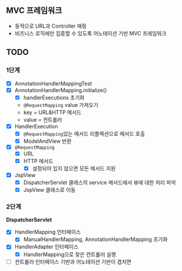 ## MVC 프레임워크

- 동적으로 URL과 Controller 매핑
- 비즈니스 로직에만 집중할 수 있도록 어노테이션 기반 MVC 프레임워크

## TODO

### 1단계

- [x] AnnotationHandlerMappingTest
- [x] AnnotationHandlerMapping.initialize()
    - [x] handlerExecutions 초기화
    - `@RequestMapping` value 가져오기
    - key = URL&HTTP 메서드
    - value = 컨트롤러
- [x] HandlerExecution
    - [x] `@RequestMapping`있는 메서드 리플렉션으로 메서드 호출
    - [x] ModelAndView 반환
- [x] `@RequestMapping`
    - [x] URL
    - [x] HTTP 메서드
        - [x] 설정되어 있지 않으면 모든 메서드 지원

- [x] JspView
    - [x] DispatcherServlet 클래스의 service 메서드에서 뷰에 대한 처리 파악
    - [x] JspView 클래스로 이동

### 2단계

**DispatcherServlet**

- [x] HandlerMapping 인터페이스
    - [x] ManualHandlerMapping, AnnotationHandlerMapping 초기화
- [x] HandlerAdapter 인터페이스
    - [x] HandlerMapping으로 찾은 컨트롤러 실행
- [ ] 컨트롤러 인터페이스 기반과 어노테이션 기반이 겹치면
